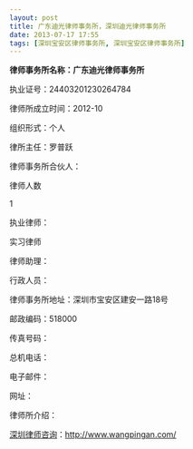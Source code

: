 ```yaml
---
layout: post
title: 广东迪光律师事务所，深圳迪光律师事务所
date: 2013-07-17 17:55
tags: [深圳宝安区律师事务所, 深圳宝安区律师事务所]
---
```

<strong>律师事务所名称：广东迪光律师事务所</strong>

执业证号：24403201230264784

律师所成立时间：2012-10

组织形式：个人

律所主任：罗普跃

律师事务所合伙人：

律师人数

1

执业律师：

实习律师

律师助理：

行政人员：

律师事务所地址：深圳市宝安区建安一路18号

邮政编码：518000

传真号码：

总机电话：

电子邮件：

网址：

律师所介绍：

<a href="http://www.wangpingan.com/">深圳律师咨询</a>：<a href="http://www.wangpingan.com/">http://www.wangpingan.com/</a>

